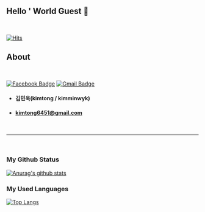 ## Hello ' World Guest 👋

<br>

[![Hits](https://hits.seeyoufarm.com/api/count/incr/badge.svg?url=https%3A%2F%2Fgithub.com%2Fkimminwyk&count_bg=%2379C83D&title_bg=%23555555&icon=&icon_color=%23E7E7E7&title=hits&edge_flat=false)](https://github.com/kimminwyk)

## About

<br>

<div align=left>

  [![Facebook Badge](https://img.shields.io/badge/facebook-1877f2?style=flat-square&logo=facebook&logoColor=white&link=https://www.facebook.com/kimminwyk)](https://www.facebook.com/profile.php?id=100011527962164)
  [![Gmail Badge](https://img.shields.io/badge/Gmail-d14836?style=flat-square&logo=Gmail&logoColor=white&link=mailto:snugyun01@gmail.com)](mailto:kimtong6451@gmail.com)
	
</div>

+ #### 김민욱(kimtong / kimminwyk)
+ #### kimtong6451@gmail.com

<br>

* * *

<br>

### My Github Status

[![Anurag's github stats](https://github-readme-stats.vercel.app/api?username=kimminwyk)](https://github.com/kimminwyk)

### My Used Languages

[![Top Langs](https://github-readme-stats.vercel.app/api/top-langs/?username=kimminwyk)](https://github.com/kimminwyk)
